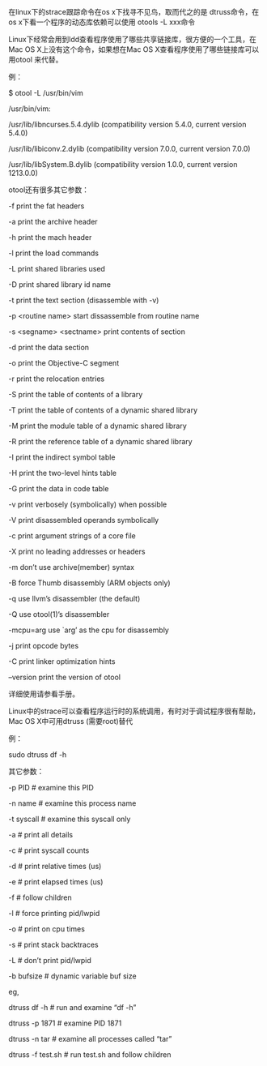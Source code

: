 在linux下的strace跟踪命令在os x下找寻不见鸟，取而代之的是 dtruss命令，在os x下看一个程序的动态库依赖可以使用 otools -L xxx命令



Linux下经常会用到ldd查看程序使用了哪些共享链接库，很方便的一个工具，在Mac OS X上没有这个命令，如果想在Mac OS X查看程序使用了哪些链接库可以用otool 来代替。



例：



$ otool -L /usr/bin/vim

/usr/bin/vim:

/usr/lib/libncurses.5.4.dylib \(compatibility version 5.4.0, current version 5.4.0\)

/usr/lib/libiconv.2.dylib \(compatibility version 7.0.0, current version 7.0.0\)

/usr/lib/libSystem.B.dylib \(compatibility version 1.0.0, current version 1213.0.0\)





otool还有很多其它参数：



-f print the fat headers

-a print the archive header

-h print the mach header

-l print the load commands

-L print shared libraries used

-D print shared library id name

-t print the text section \(disassemble with -v\)

-p &lt;routine name&gt; start dissassemble from routine name

-s &lt;segname&gt; &lt;sectname&gt; print contents of section

-d print the data section

-o print the Objective-C segment

-r print the relocation entries

-S print the table of contents of a library

-T print the table of contents of a dynamic shared library

-M print the module table of a dynamic shared library

-R print the reference table of a dynamic shared library

-I print the indirect symbol table

-H print the two-level hints table

-G print the data in code table

-v print verbosely \(symbolically\) when possible

-V print disassembled operands symbolically

-c print argument strings of a core file

-X print no leading addresses or headers

-m don’t use archive\(member\) syntax

-B force Thumb disassembly \(ARM objects only\)

-q use llvm’s disassembler \(the default\)

-Q use otool\(1\)’s disassembler

-mcpu=arg use \`arg’ as the cpu for disassembly

-j print opcode bytes

-C print linker optimization hints

–version print the version of otool



详细使用请参看手册。



Linux中的strace可以查看程序运行时的系统调用，有时对于调试程序很有帮助，Mac OS X中可用dtruss \(需要root\)替代



例：



sudo dtruss df -h



其它参数：



-p PID \# examine this PID

-n name \# examine this process name

-t syscall \# examine this syscall only

-a \# print all details

-c \# print syscall counts

-d \# print relative times \(us\)

-e \# print elapsed times \(us\)

-f \# follow children

-l \# force printing pid/lwpid

-o \# print on cpu times

-s \# print stack backtraces

-L \# don’t print pid/lwpid

-b bufsize \# dynamic variable buf size

eg,

dtruss df -h \# run and examine “df -h”

dtruss -p 1871 \# examine PID 1871

dtruss -n tar \# examine all processes called “tar”

dtruss -f test.sh \# run test.sh and follow children

